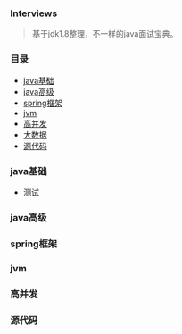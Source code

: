 ### Interviews

> 基于jdk1.8整理，不一样的java面试宝典。


### 目录  

* [java基础](#java基础)
* [java高级](#java高级)
* [spring框架](#spring框架)  
* [jvm](#jvm)  
* [高并发](#高并发)
* [大数据](#大数据)
* [源代码](#源代码)  


### java基础

* 测试  








### java高级  








### spring框架   








### jvm   








### 高并发   







### 源代码

